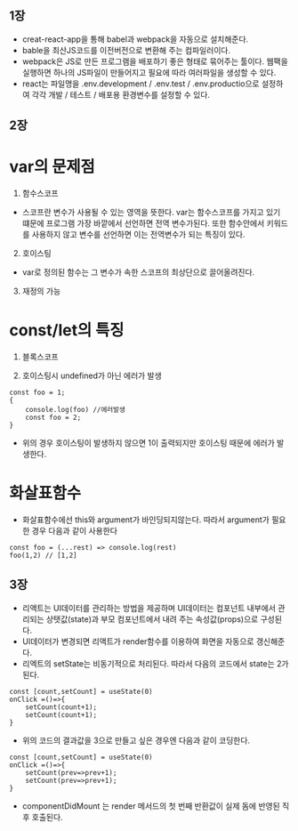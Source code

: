## **1장**

- creat-react-app을 통해 babel과 webpack을 자동으로 설치해준다.
- bable을 최산JS코드를 이전버전으로 변환해 주는 컴파일러이다.
- webpack은 JS로 만든 프로그램을 배포하기 좋은 형태로 묶어주는 툴이다. 웹팩을 실행하면 하나의 JS파일이 만들어지고 필요에 따라 여러파일을 생성할 수 있다.
- react는 파일명을 .env.development / .env.test / .env.productio으로 설정하여 각각 개발 / 테스트 / 배포용 환경변수를 설정할 수 있다.

## **2장**

# **var의 문제점**

1. 함수스코프

- 스코프란 변수가 사용될 수 있는 영역을 뜻한다. var는 함수스코프를 가지고 있기 떄문에 프로그램 가장 바깥에서 선언하면 전역 변수가된다. 또한 함수안에서 키워드를 사용하지 않고 변수를 선언하면 이는 전역변수가 되는 특징이 있다.

2. 호이스팅

- var로 정의된 함수는 그 변수가 속한 스코프의 최상단으로 끌어올려진다.

3. 재정의 가능

# **const/let의 특징**

1. 블록스코프

2. 호이스팅시 undefined가 아닌 에러가 발생

```
const foo = 1;
{
    console.log(foo) //에러발생
    const foo = 2;
}
```

- 위의 경우 호이스팅이 발생하지 않으면 1이 출력되지만 호이스팅 때문에 에러가 발생한다.

# **화살표함수**

- 화살표함수에선 this와 argument가 바인딩되지않는다. 따라서 argument가 필요한 경우 다음과 같이 사용한다

```
const foo = (...rest) => console.log(rest)
foo(1,2) // [1,2]
```

## **3장**

- 리액트는 UI데이터를 관리하는 방법을 제공하며 UI데이터는 컴포넌트 내부에서 관리되는 상탯값(state)과 부모 컴포넌트에서 내려 주는 속성값(props)으로 구성된다.
- UI데이터가 변경되면 리액트가 render함수를 이용하여 화면을 자동으로 갱신해준다.
- 리엑트의 setState는 비동기적으로 처리된다. 따라서 다음의 코드에서 state는 2가된다.

```
const [count,setCount] = useState(0)
onClick =()=>{
    setCount(count+1);
    setCount(count+1);
}
```

- 위의 코드의 결과값을 3으로 만들고 싶은 경우엔 다음과 같이 코딩한다.

```
const [count,setCount] = useState(0)
onClick =()=>{
    setCount(prev=>prev+1);
    setCount(prev=>prev+1);
}
```

- componentDidMount 는 render 메서드의 첫 번째 반환값이 실제 돔에 반영된 직후 호출된다.
